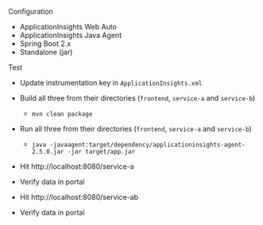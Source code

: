 Configuration

* ApplicationInsights Web Auto
* ApplicationInsights Java Agent
* Spring Boot 2.x
* Standalone (jar)

Test

* Update instrumentation key in `ApplicationInsights.xml`
* Build all three from their directories (`frontend`, `service-a` and `service-b`)
  * `mvn clean package`
* Run all three from their directories (`frontend`, `service-a` and `service-b`)
  * `java -javaagent:target/dependency/applicationinsights-agent-2.5.0.jar -jar target/app.jar`

* Hit http://localhost:8080/service-a
* Verify data in portal

* Hit http://localhost:8080/service-ab
* Verify data in portal
